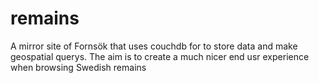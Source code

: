remains
=======

A mirror site of Fornsök that uses couchdb for to store data and make geospatial querys. The aim is to create a much nicer end usr experience when browsing Swedish remains